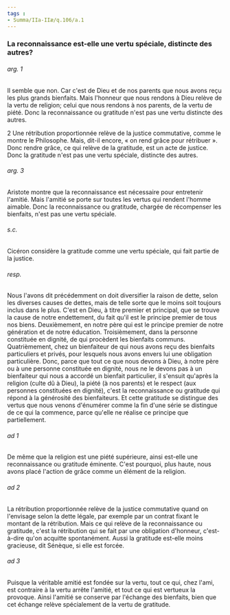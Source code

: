 ```yaml
---
tags : 
- Summa/IIa-IIæ/q.106/a.1
---
```


### La reconnaissance est-elle une vertu spéciale, distincte des autres?

###### arg. 1
Il semble que non. Car c'est de Dieu et de nos parents que nous avons reçu les plus grands bienfaits. Mais l'honneur que nous rendons à Dieu relève de la vertu de religion; celui que nous rendons à nos parents, de la vertu de piété. Donc la reconnaissance ou gratitude n'est pas une vertu distincte des autres. 

2 Une rétribution proportionnée relève de la justice commutative, comme le montre le Philosophe. Mais, dit-il encore, « on rend grâce pour rétribuer ». Donc rendre grâce, ce qui relève de la gratitude, est un acte de justice. Donc la gratitude n'est pas une vertu spéciale, distincte des autres. 

###### arg. 3
Aristote montre que la reconnaissance est nécessaire pour entretenir l'amitié. Mais l'amitié se porte sur toutes les vertus qui rendent l'homme aimable. Donc la reconnaissance ou gratitude, chargée de récompenser les bienfaits, n'est pas une vertu spéciale. 

###### s.c.
Cicéron considère la gratitude comme une vertu spéciale, qui fait partie de la justice. 

###### resp.
Nous l'avons dit précédemment on doit diversifier la raison de dette, selon les diverses causes de dettes, mais de telle sorte que le moins soit toujours inclus dans le plus. C'est en Dieu, à titre premier et principal, que se trouve la cause de notre endettement, du fait qu'il est le principe premier de tous nos biens. Deuxièmement, en notre père qui est le principe premier de notre génération et de notre éducation. Troisièmement, dans la personne constituée en dignité, de qui procèdent les bienfaits communs. Quatrièmement, chez un bienfaiteur de qui nous avons reçu des bienfaits particuliers et privés, pour lesquels nous avons envers lui une obligation particulière. Donc, parce que tout ce que nous devons à Dieu, à notre père ou à une personne constituée en dignité, nous ne le devons pas à un bienfaiteur qui nous a accordé un bienfait particulier, il s'ensuit qu'après la religion (culte dû à Dieu), la piété (à nos parents) et le respect (aux personnes constituées en dignité), c'est la reconnaissance ou gratitude qui répond à la générosité des bienfaiteurs. Et cette gratitude se distingue des vertus que nous venons d'énumérer comme la fin d'une série se distingue de ce qui la commence, parce qu'elle ne réalise ce principe que partiellement. 

###### ad 1
De même que la religion est une piété supérieure, ainsi est-elle une reconnaissance ou gratitude éminente. C'est pourquoi, plus haute, nous avons placé l'action de grâce comme un élément de la religion. 

###### ad 2
La rétribution proportionnée relève de la justice commutative quand on l'envisage selon la dette légale, par exemple par un contrat fixant le montant de la rétribution. Mais ce qui relève de la reconnaissance ou gratitude, c'est la rétribution qui se fait par une obligation d'honneur, c'est-à-dire qu'on acquitte spontanément. Aussi la gratitude est-elle moins gracieuse, dit Sénèque, si elle est forcée. 

###### ad 3
Puisque la véritable amitié est fondée sur la vertu, tout ce qui, chez l'ami, est contraire à la vertu arrête l'amitié, et tout ce qui est vertueux la provoque. Ainsi l'amitié se conserve par l'échange des bienfaits, bien que cet échange relève spécialement de la vertu de gratitude. 


